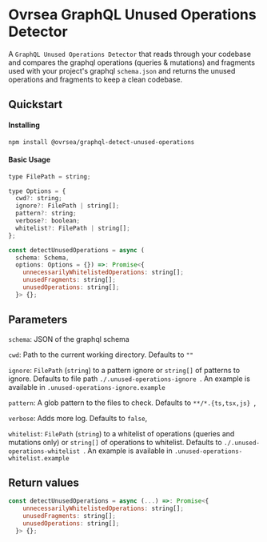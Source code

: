 # Ovrsea GraphQL Unused Operations Detector 

A `GraphQL Unused Operations Detector` that reads through your codebase and compares the graphql operations (queries & mutations) and fragments used with your project's graphql `schema.json` and returns the unused operations and fragments to keep a clean codebase.

## Quickstart

#### Installing

`npm install @ovrsea/graphql-detect-unused-operations`

#### Basic Usage

```js
type FilePath = string;

type Options = {
  cwd?: string;
  ignore?: FilePath | string[];
  pattern?: string;
  verbose?: boolean;
  whitelist?: FilePath | string[];
};

const detectUnusedOperations = async (
  schema: Schema,
  options: Options = {}) =>: Promise<{
    unnecessarilyWhitelistedOperations: string[];
    unusedFragments: string[];
    unusedOperations: string[];
  }> {};
```

## Parameters

`schema`: JSON of the graphql schema

`cwd`: Path to the current working directory. Defaults to `""`

`ignore`: `FilePath` (`string`) to a pattern ignore or `string[]` of patterns to ignore. Defaults to file path `./.unused-operations-ignore `.
An example is available in `.unused-operations-ignore.example`

`pattern`: A glob pattern to the files to check. Defaults to `**/*.{ts,tsx,js} `,

`verbose`: Adds more log. Defaults to `false`,

`whitelist`: `FilePath` (`string`) to a whitelist of operations (queries and mutations only) or `string[]` of operations to whitelist. Defaults to `./.unused-operations-whitelist `. An example is available in `.unused-operations-whitelist.example`

## Return values

```js
const detectUnusedOperations = async (...) =>: Promise<{
    unnecessarilyWhitelistedOperations: string[];
    unusedFragments: string[];
    unusedOperations: string[];
  }> {};
```
